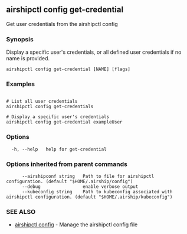 ## airshipctl config get-credential

Get user credentials from the airshipctl config

### Synopsis

Display a specific user's credentials, or all defined user
credentials if no name is provided.


```
airshipctl config get-credential [NAME] [flags]
```

### Examples

```

# List all user credentials
airshipctl config get-credentials

# Display a specific user's credentials
airshipctl config get-credential exampleUser

```

### Options

```
  -h, --help   help for get-credential
```

### Options inherited from parent commands

```
      --airshipconf string   Path to file for airshipctl configuration. (default "$HOME/.airship/config")
      --debug                enable verbose output
      --kubeconfig string    Path to kubeconfig associated with airshipctl configuration. (default "$HOME/.airship/kubeconfig")
```

### SEE ALSO

* [airshipctl config](airshipctl_config.md)	 - Manage the airshipctl config file

